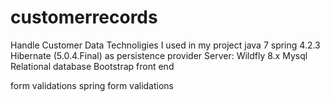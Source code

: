 # customerrecords
Handle Customer Data
Technoligies I used in my project
java 7
spring 4.2.3
Hibernate (5.0.4.Final) as persistence provider 
Server: Wildfly 8.x
Mysql Relational database 
Bootstrap front end


form validations 
spring form validations



